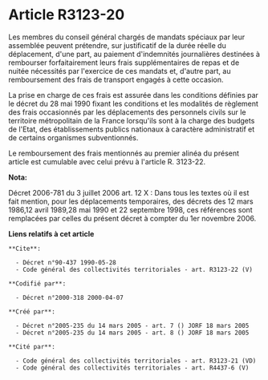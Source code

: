 # Article R3123-20

Les membres du conseil général chargés de mandats spéciaux par leur assemblée peuvent prétendre, sur justificatif de la durée
réelle du déplacement, d'une part, au paiement d'indemnités journalières destinées à rembourser forfaitairement leurs frais
supplémentaires de repas et de nuitée nécessités par l'exercice de ces mandats et, d'autre part, au remboursement des frais
de transport engagés à cette occasion.

La prise en charge de ces frais est assurée dans les conditions définies par le décret du 28 mai 1990 fixant les conditions
et les modalités de règlement des frais occasionnés par les déplacements des personnels civils sur le territoire
métropolitain de la France lorsqu'ils sont à la charge des budgets de l'Etat, des établissements publics nationaux à
caractère administratif et de certains organismes subventionnés.

Le remboursement des frais mentionnés au premier alinéa du présent article est cumulable avec celui prévu à l'article R.
3123-22.

**Nota:**

Décret 2006-781 du 3 juillet 2006 art. 12 X : Dans tous les textes où il est fait mention, pour les déplacements temporaires,
des décrets des 12 mars 1986,12 avril 1989,28 mai 1990 et 22 septembre 1998, ces références sont remplacées par celles du
présent décret à compter du 1er novembre 2006.

**Liens relatifs à cet article**

	**Cite**:

	  - Décret n°90-437 1990-05-28
	  - Code général des collectivités territoriales - art. R3123-22 (V)

	**Codifié par**:

	  - Décret n°2000-318 2000-04-07

	**Créé par**:

	  - Décret n°2005-235 du 14 mars 2005 - art. 7 () JORF 18 mars 2005
	  - Décret n°2005-235 du 14 mars 2005 - art. 8 () JORF 18 mars 2005

	**Cité par**:

	  - Code général des collectivités territoriales - art. R3123-21 (VD)
	  - Code général des collectivités territoriales - art. R4437-6 (V)

